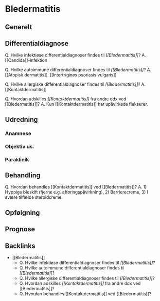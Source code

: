 # Bledermatitis
## Generelt


## Differentialdiagnose
Q. Hvilke infektiøse differentialdiagnoser findes til *[[Bledermatitis]]*?
A. [[Candida]]-infektion

Q. Hvilke autoimmune differentialdiagnoser findes til *[[Bledermatitis]]*?
A. [[Atopisk dermatitis]], [[Intertriginøs psoriasis vulgaris]]

Q. Hvilke allergiske differentialdiagnoser findes til *[[Bledermatitis]]*?
A. [[Kontaktdermatitis]]

Q. Hvordan adskilles *[[Kontaktdermatitis]]* fra andre ddx ved [[Bledermatitis]]?
A. Kun [[Kontaktdermatitis]] har upåvirkede fleksurer.

## Udredning
### Anamnese

### Objektiv us.

### Paraklinik

## Behandling
Q. Hvordan behandles [[Kontaktdermatitis]] ved [[Bledermatitis]]?
A. 1) Hyppige bleskift (fjerne e.g. afføringspåvirkning), 2) Barrierecreme, 3) I svære tilfælde steroidcreme.

## Opfølgning


## Prognose






## Backlinks
* [[Bledermatitis]]
	* Q. Hvilke infektiøse differentialdiagnoser findes til *[[Bledermatitis]]*?
	* Q. Hvilke autoimmune differentialdiagnoser findes til *[[Bledermatitis]]*?
	* Q. Hvilke allergiske differentialdiagnoser findes til *[[Bledermatitis]]*?
	* Q. Hvordan adskilles *[[Kontaktdermatitis]]* fra andre ddx ved [[Bledermatitis]]?
	* Q. Hvordan behandles [[Kontaktdermatitis]] ved [[Bledermatitis]]?

<!-- #anki/tag/med/GP #anki/tag/med/Derma #anki/deck/Medicine #anki/tag/med/Pediatrics -->

<!-- {BearID:A194A56B-B942-4640-9E4F-B9F5EE17499C-959-00000626F9F35A1E} -->

